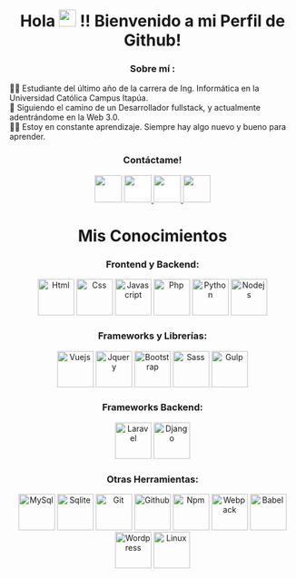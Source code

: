 <!-- Intro -->

<h1 align="center">Hola <img src="https://raw.githubusercontent.com/MartinHeinz/MartinHeinz/master/wave.gif" width="30px"> !! Bienvenido a mi Perfil de Github!</h1>
<h3 align="center">Sobre mí :</h3>  
 <p>
 👨‍🎓  Estudiante del último año de la carrera de Ing. Informática en la Universidad Católica Campus Itapúa.
<br>💫 Siguiendo el camino de un Desarrollador fullstack, y actualmente adentrándome en la Web 3.0.
<br>👩‍💻 Estoy en constante aprendizaje. Siempre hay algo nuevo y bueno para aprender.

 
<!-- Socials --> 

<h3 align="center">Contáctame! </h3>  
<div align="center">
<a href="https://www.linkedin.com/" target="_blank"><img src="https://cdn.jsdelivr.net/gh/devicons/devicon/icons/linkedin/linkedin-original.svg" style="height: 3rem"/></a>

<a href="https://www.instagram.com/yisusad/" target="_blank">
<img src="https://cdn.cdnlogo.com/logos/i/92/instagram.svg" style="height: 3rem; background-color:white"/>
</a>
 
<a href="https://m.facebook.com/jesus.acuna.5680899" target="_blank">
<img src="https://cdn.cdnlogo.com/logos/f/91/facebook-icon.svg" style="height: 3rem; background-color:white"/>
</a>

<a href="jesuscheoz@gmail.com" target="_blank">
<img src="https://cdn.cdnlogo.com/logos/o/14/official-gmail-icon-2020.svg" style="height: 3rem"/>
</a>

</div>

<!-- Tech Stack --> 

<h1 align="Center">Mis Conocimientos</h1>  
<h3 align="Center">Frontend y Backend:</h3>  
<p align="center">
<img src="https://cdn.jsdelivr.net/gh/devicons/devicon/icons/html5/html5-original.svg" title="Html" style="height: 4rem"/>
<img src="https://cdn.jsdelivr.net/gh/devicons/devicon/icons/css3/css3-original.svg" title="Css" style="height: 4rem"/>
<img src="https://cdn.cdnlogo.com/logos/j/69/javascript.svg" title="Javascript" style="height: 4rem"/>
<img src="https://cdn.jsdelivr.net/gh/devicons/devicon/icons/php/php-original.svg" title="Php" style="height: 4rem"/>
<img src="https://cdn.jsdelivr.net/gh/devicons/devicon/icons/python/python-original.svg" title="Python" style="height: 4rem"/>
<img src="https://cdn.jsdelivr.net/gh/devicons/devicon/icons/nodejs/nodejs-original.svg" title="Nodejs" style="height: 4rem"/>
        
</p>

<h3 align="Center">Frameworks y Librerías:</h3> 
<p align="center">

<img src="https://cdn.jsdelivr.net/gh/devicons/devicon/icons/vuejs/vuejs-original.svg" title="Vuejs" style="height: 4rem"/>
<img src="https://cdn.jsdelivr.net/gh/devicons/devicon/icons/jquery/jquery-original.svg" title="Jquery" style="height: 4rem"/>
<img src="https://cdn.jsdelivr.net/gh/devicons/devicon/icons/bootstrap/bootstrap-original.svg" title="Bootstrap"  style="height: 4rem"/>
<img src="https://cdn.jsdelivr.net/gh/devicons/devicon/icons/sass/sass-original.svg" title="Sass" style="height: 4rem"/>
<img src="https://cdn.jsdelivr.net/gh/devicons/devicon/icons/gulp/gulp-plain.svg" title="Gulp" style= "height: 4rem"/>
          
</p>

<h3 align="Center">Frameworks Backend:</h3> 
<p align="center">
<img src="https://cdn.jsdelivr.net/gh/devicons/devicon/icons/laravel/laravel-plain.svg" title="Laravel" style="height: 4rem"/>
<img src="https://cdn.jsdelivr.net/gh/devicons/devicon/icons/django/django-plain.svg" title="Django" style="height: 4rem"/>                    
</p>

<h3 align="Center">Otras Herramientas:</h3> 
<p align="center">
<img src="https://cdn.jsdelivr.net/gh/devicons/devicon/icons/mysql/mysql-original.svg" title="MySql" style="height: 4rem"/>   
<img src="https://cdn.jsdelivr.net/gh/devicons/devicon/icons/sqlite/sqlite-original.svg" title="Sqlite" style="height: 4rem"/>
<img src="https://cdn.jsdelivr.net/gh/devicons/devicon/icons/git/git-original.svg" title="Git" style="height: 4rem"/>
<img src="https://cdn.jsdelivr.net/gh/devicons/devicon/icons/github/github-original.svg" title="Github" style="height: 4rem"/>
<img src="https://cdn.jsdelivr.net/gh/devicons/devicon/icons/npm/npm-original-wordmark.svg"  title="Npm" style="height: 4rem"/>
<img src="https://cdn.jsdelivr.net/gh/devicons/devicon/icons/webpack/webpack-plain.svg"  title="Webpack" style="height: 4rem"/>
<img src="https://cdn.jsdelivr.net/gh/devicons/devicon/icons/babel/babel-original.svg" title="Babel" style="height: 4rem" />
<img src="https://cdn.jsdelivr.net/gh/devicons/devicon/icons/wordpress/wordpress-plain.svg" title="Wordpress" style="height: 4rem"/> 
<img src="https://cdn.jsdelivr.net/gh/devicons/devicon/icons/linux/linux-original.svg" title="Linux" style="height: 4rem" />
</p>




